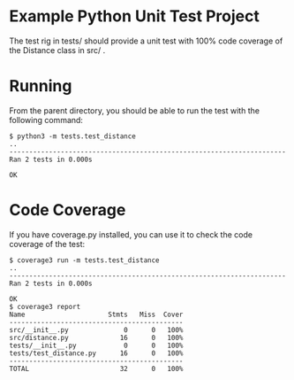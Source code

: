 # Example Python Unit Test Project

The test rig in tests/ should provide a unit test with 100% code
coverage of the Distance class in src/ .


# Running

From the parent directory, you should be able to run the test with
the following command:

```
$ python3 -m tests.test_distance
..
----------------------------------------------------------------------
Ran 2 tests in 0.000s

OK
```


# Code Coverage

If you have coverage.py installed, you can use it to check the
code coverage of the test:


```
$ coverage3 run -m tests.test_distance
..
----------------------------------------------------------------------
Ran 2 tests in 0.000s

OK
$ coverage3 report
Name                     Stmts   Miss  Cover
--------------------------------------------
src/__init__.py              0      0   100%
src/distance.py             16      0   100%
tests/__init__.py            0      0   100%
tests/test_distance.py      16      0   100%
--------------------------------------------
TOTAL                       32      0   100%
```
